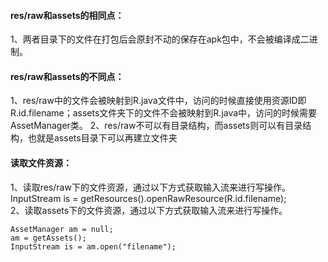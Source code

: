 #### res/raw和assets的相同点：
1、两者目录下的文件在打包后会原封不动的保存在apk包中，不会被编译成二进制。
#### res/raw和assets的不同点：
1、res/raw中的文件会被映射到R.java文件中，访问的时候直接使用资源ID即R.id.filename；assets文件夹下的文件不会被映射到R.java中，访问的时候需要AssetManager类。
2、res/raw不可以有目录结构，而assets则可以有目录结构，也就是assets目录下可以再建立文件夹
#### 读取文件资源：
1、读取res/raw下的文件资源，通过以下方式获取输入流来进行写操作。
InputStream is = getResources().openRawResource(R.id.filename);  
2、读取assets下的文件资源，通过以下方式获取输入流来进行写操作。
```  
AssetManager am = null;
am = getAssets();
InputStream is = am.open("filename");
```